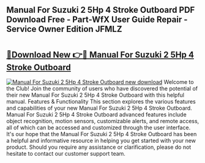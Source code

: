 ## Manual For Suzuki 2 5Hp 4 Stroke Outboard PDF Download Free - Part-WfX User Guide Repair - Service Owner Edition JFMLZ

# <h2><a href="http://bc71780.oget.top/?id=Manual+For+Suzuki+2+5Hp+4+Stroke+Outboard">🔗Download New 👉🔴 Manual For Suzuki 2 5Hp 4 Stroke Outboard</a></h2>

[![Manual For Suzuki 2 5Hp 4 Stroke Outboard new download](https://i.imgur.com/5g1atiW.png)](http://bc71780.oget.top/?id=Manual+For+Suzuki+2+5Hp+4+Stroke+Outboard)
Welcome to the Club! Join the community of users who have discovered the potential of their new Manual For Suzuki 2 5Hp 4 Stroke Outboard with this helpful manual. Features & Functionality This section explores the various features and capabilities of your new Manual For Suzuki 2 5Hp 4 Stroke Outboard. Manual For Suzuki 2 5Hp 4 Stroke Outboard advanced features include object recognition, motion sensors, customizable alerts, and remote access, all of which can be accessed and customized through the user interface. It's our hope that the Manual For Suzuki 2 5Hp 4 Stroke Outboard has been a helpful and informative resource in helping you get started with your new product. Should you require any assistance or clarification, please do not hesitate to contact our customer support team.
